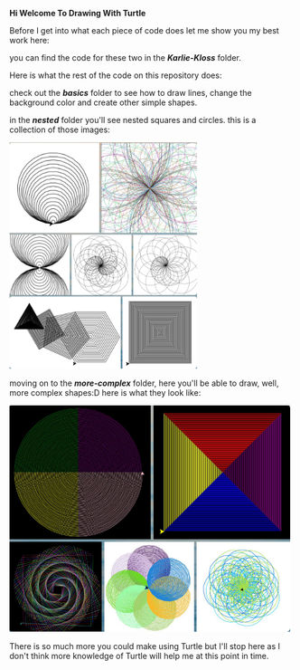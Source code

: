 <b>Hi Welcome To Drawing With Turtle</b>

Before I get into what each piece of code does let me show you my best work here:


you can find the code for these two in the <b>_Karlie-Kloss_</b> folder.

Here is what the rest of the code on this repository does:

check out the <b>_basics_</b> folder to see how to draw lines, change the background color and create other simple shapes.

in the <b>_nested_</b> folder you'll see nested squares and circles.
this is a collection of those images:

<img src="./nested.png?raw=true" height="400">

moving on to the <b>_more-complex_</b> folder, here you'll be able to draw, well, more complex shapes:D
here is what they look like:

<img src="./complex.png?raw=true" height="400">

There is so much more you could make using Turtle but I'll stop here as I don't think more knowledge of Turtle will help me at this point in time. 